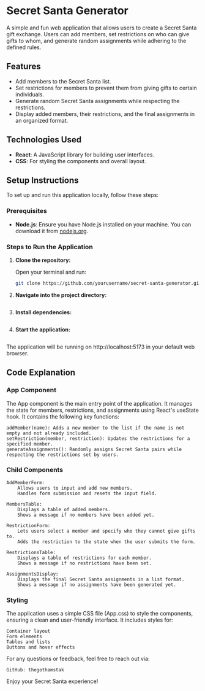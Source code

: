 # Secret Santa Generator

A simple and fun web application that allows users to create a Secret Santa gift exchange. Users can add members, set restrictions on who can give gifts to whom, and generate random assignments while adhering to the defined rules.

## Features

- Add members to the Secret Santa list.
- Set restrictions for members to prevent them from giving gifts to certain individuals.
- Generate random Secret Santa assignments while respecting the restrictions.
- Display added members, their restrictions, and the final assignments in an organized format.

## Technologies Used

- **React**: A JavaScript library for building user interfaces.
- **CSS**: For styling the components and overall layout.

## Setup Instructions

To set up and run this application locally, follow these steps:

### Prerequisites

- **Node.js**: Ensure you have Node.js installed on your machine. You can download it from [nodejs.org](https://nodejs.org/).

### Steps to Run the Application

1. **Clone the repository:**

   Open your terminal and run:

   ```bash
   git clone https://github.com/yourusername/secret-santa-generator.git

2. **Navigate into the project directory:**

    ```cd secret-santa-generator

3. **Install dependencies:**

    ```npm install

4. **Start the application:**

    ```npm run dev

The application will be running on http://localhost:5173 in your default web browser.

## Code Explanation

### App Component

The App component is the main entry point of the application. It manages the state for members, restrictions, and assignments using React's useState hook. It contains the following key functions:

    addMember(name): Adds a new member to the list if the name is not empty and not already included.
    setRestriction(member, restriction): Updates the restrictions for a specified member.
    generateAssignments(): Randomly assigns Secret Santa pairs while respecting the restrictions set by users.

### Child Components

    AddMemberForm:
        Allows users to input and add new members.
        Handles form submission and resets the input field.

    MembersTable:
        Displays a table of added members.
        Shows a message if no members have been added yet.

    RestrictionForm:
        Lets users select a member and specify who they cannot give gifts to.
        Adds the restriction to the state when the user submits the form.

    RestrictionsTable:
        Displays a table of restrictions for each member.
        Shows a message if no restrictions have been set.

    AssignmentsDisplay:
        Displays the final Secret Santa assignments in a list format.
        Shows a message if no assignments have been generated yet.

### Styling

The application uses a simple CSS file (App.css) to style the components, ensuring a clean and user-friendly interface. It includes styles for:

    Container layout
    Form elements
    Tables and lists
    Buttons and hover effects

For any questions or feedback, feel free to reach out via:

    GitHub: thegothamstak

Enjoy your Secret Santa experience!
